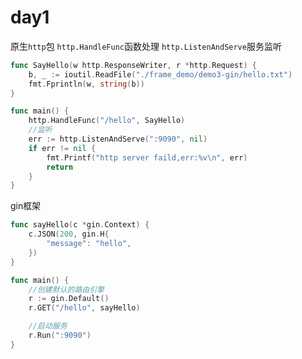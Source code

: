 # day1
原生`http`包
`http.HandleFunc`函数处理
`http.ListenAndServe`服务监听
```go
func SayHello(w http.ResponseWriter, r *http.Request) {
	b, _ := ioutil.ReadFile("./frame_demo/demo3-gin/hello.txt")
	fmt.Fprintln(w, string(b))
}

func main() {
	http.HandleFunc("/hello", SayHello)
	//监听
	err := http.ListenAndServe(":9090", nil)
	if err != nil {
		fmt.Printf("http server faild,err:%v\n", err)
		return
	}
}
```

gin框架
```go
func sayHello(c *gin.Context) {
	c.JSON(200, gin.H{
		"message": "hello",
	})
}

func main() {
	//创建默认的路由引擎
	r := gin.Default()
	r.GET("/hello", sayHello)

	//启动服务
	r.Run(":9090")
}
```